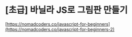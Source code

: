 # [초급] 바닐라 JS로 그림판 만들기
[https://nomadcoders.co/javascript-for-beginners](https://nomadcoders.co/javascript-for-beginners-2)
